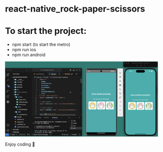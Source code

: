 # react-native_rock-paper-scissors

# To start the project:

- npm start (to start the metro)
- npm run ios
- npm run android



![](RPS-screen.gif)

Enjoy coding 🩷 